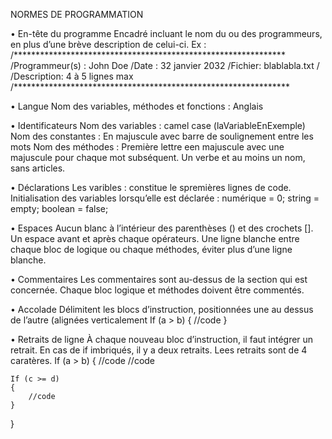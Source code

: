 NORMES DE PROGRAMMATION


•	En-tête du programme 
Encadré incluant le nom du ou des programmeurs, en plus d’une brève description de celui-ci.
Ex : 
/**************************************************************
/Programmeur(s) : John Doe
/Date : 32 janvier 2032
/Fichier: blablabla.txt
/
/Description: 4 à 5 lignes max
/***************************************************************

•	Langue 
Nom des variables, méthodes et fonctions : Anglais

•	Identificateurs
Nom des variables : camel case (laVariableEnExemple)
Nom des constantes : En majuscule avec barre de soulignement entre les mots
Nom des méthodes : Première lettre een majuscule avec une majuscule pour chaque mot subséquent. Un verbe et au moins un nom, sans articles.

•	Déclarations
Les varibles : constitue le spremières lignes de code.
Initialisation des variables lorsqu’elle est déclarée : numérique = 0; string = empty; boolean = false;

•	Espaces
Aucun blanc à l’intérieur des parenthèses () et des crochets [].
Un espace avant et après chaque opérateurs.
Une ligne blanche entre chaque bloc de logique ou chaque méthodes, éviter plus d’une ligne blanche.

•	Commentaires
Les commentaires sont au-dessus de la section qui est concernée.
Chaque bloc logique et méthodes doivent être commentés.

•	Accolade
Délimitent les blocs d’instruction, positionnées une au dessus de l’autre (alignées verticalement 
If (a  >  b)
{
	//code
}

•	Retraits de ligne
À chaque nouveau bloc d’instruction, il faut intégrer un retrait. En cas de if imbriqués, il y a deux retraits.
Lees retraits sont de 4 caratères.
If (a  >  b)
{
	//code
	//code
	
	If (c >= d)
	{
		//code
	}
}
